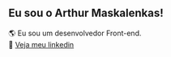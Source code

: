 ## Eu sou o Arthur Maskalenkas!

🌎 Eu sou um desenvolvedor Front-end.
</br>
💼 <a href="https://www.linkedin.com/in/arthur-maskalenkas-915431214/">Veja meu linkedin</a>
<br/>

